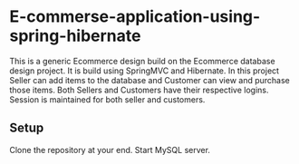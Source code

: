 # E-commerse-application-using-spring-hibernate
This is a generic Ecommerce design build on the Ecommerce database design project. 
It is build using SpringMVC and Hibernate.
In this project Seller can add items to the database and Customer can view and purchase those items.
Both Sellers and Customers have their respective logins. 
Session is maintained for both seller and customers.
## Setup 
Clone the repository at your end. 
Start MySQL server.
